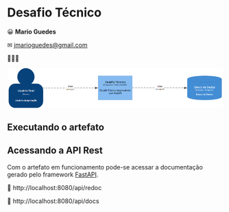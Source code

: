 # Desafio Técnico #

😀 **Mario Guedes**

✉ jmarioguedes@gmail.com

👨🏻‍💻 





![Diagrama](./assets/modelc4.png)



## Executando o artefato ##





## Acessando a API Rest ##

Com o artefato em funcionamento pode-se acessar a documentação gerado pelo framework [FastAPI](https://fastapi.tiangolo.com/).

🔗 http://localhost:8080/api/redoc

🔗 http://localhost:8080/api/docs



